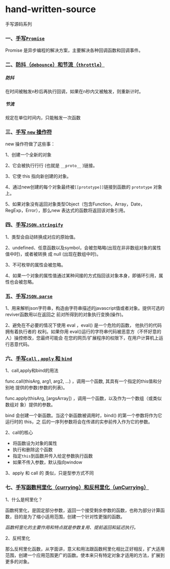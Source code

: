 # hand-written-source
手写源码系列

### 一、[手写`Promise`](MyPromise/README.md)
Promise 是异步编程的解决方案，主要解决各种回调函数和回调事件。 

### 二、[防抖（`debounce`）和节流（`throttle`）](debounceAndThrottle/README.md)
##### 防抖 
在时间被触发n秒后再执行回调，如果在n秒内又被触发，则重新计时。
##### 节流
规定在单位时间内，只能触发一次函数

### 三、[手写 `new` 操作符](MyNew.js)
new 操作符做了这些事：

1、创建一个全新的对象

2、它会被执⾏行行 (也就是 `__proto__` )链接。

3、它使 this 指向新创建的对象。

4、通过new创建的每个对象最终被`[[prototype]]`链接到函数的 `prototype` 对象上。

5、如果对象没有返回对象类型Object（包含Function，Array，Date，RegExp，Error），那么new 表达式的函数将返回该对象引用。

### 四、[手写`JSON.stringify`](json-stringify.js)
1、类型会自动转换成对应的原始值。

2、undefined、任意函数以及symbol，会被忽略略(出现在⾮非数组对象的属性值中时)，或者被转换
  成 null  (出现在数组中时)。
  
3、不可枚举的属性会被忽略。

4、如果⼀个对象的属性值通过某种间接的方式指回该对象本身，即循环引用，属性也会被忽略。

### 五、[手写`JSON.parse`](json-parse.js)
1、用来解析json字符串，构造由字符串描述的javascript值或者对象。提供可选的reviver函数⽤以在返回之
前对所得到的对象执⾏变换(操作)。

2、避免在不必要的情况下使⽤ eval ，eval() 是⼀个危险的函数， 他执⾏的代码拥有着执⾏者的
  权利。如果你⽤ eval()运⾏的字符串代码被恶意⽅（不怀好意的⼈）操控修改，您最终可能会
  在您的⽹⻚/扩展程序的权限下，在⽤户计算机上运⾏恶意代码。

### 六、[手写`call` , `apply` 和 `bind`](call-apply-bind.js)
1、call,apply和bind的用法
    
func.call(thisArg, arg1, arg2, ...) ，调⽤⼀个函数, 其具有⼀个指定的this值和分别地
提供的参数(参数的列表)。

func.apply(thisArg, [argsArray]) ，调⽤⼀个函数，以及作为⼀个数组（或类似数组对
象）提供的参数。

bind 会创建⼀个新函数。当这个新函数被调⽤时，bind() 的第⼀个参数将作为它运⾏时的 this，之
后的⼀序列参数将会在传递的实参前传⼊作为它的参数。

2、call的核心
- 将函数设为对象的属性
- 执行和删除这个函数
- 指定`this`到函数并传入给定参数执行函数
- 如果不传入参数，默认指向window

3、apply 和 call 的 类似，只是型参方式不同

### 七、[手写函数柯里化（currying）和反柯里化（unCurrying）](curring.js)

1、什么是柯⾥化？

函数柯里化，是固定部分参数，返回一个接受剩余参数的函数，也称为部分计算函数，目的是为了缩小适用范围，创建一个针对性更强的函数。

*函数柯⾥化的主要作⽤和特点就是参数复⽤、提前返回和延迟执⾏。*

2、反柯里化

那么反柯里化函数，从字面讲，意义和用法跟函数柯里化相比正好相反，扩大适用范围，创建一个应用范围更广的函数。使本来只有特定对象才适用的方法，扩展到更多的对象。


